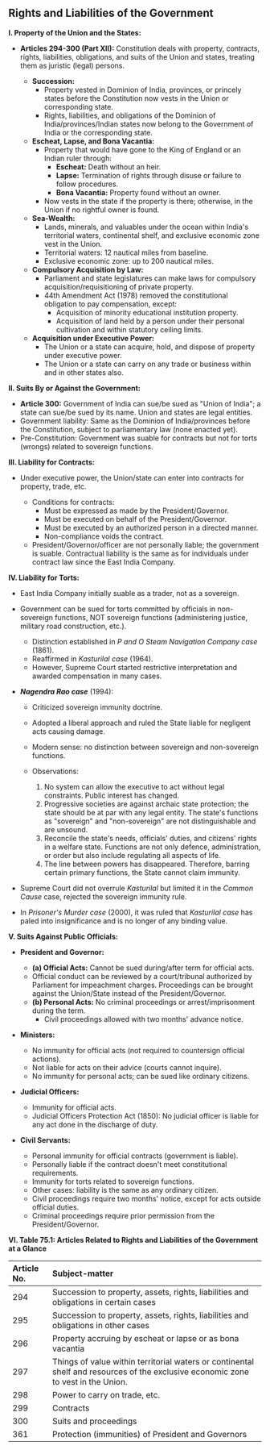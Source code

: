 ## Rights and Liabilities of the Government 

**I. Property of the Union and the States:**

*   **Articles 294-300 (Part XII):** Constitution deals with property, contracts, rights, liabilities, obligations, and suits of the Union and states, treating them as juristic (legal) persons.

    *   **Succession:**
        *   Property vested in Dominion of India, provinces, or princely states before the Constitution now vests in the Union or corresponding state.
        *   Rights, liabilities, and obligations of the Dominion of India/provinces/Indian states now belong to the Government of India or the corresponding state.
    *   **Escheat, Lapse, and Bona Vacantia:**
        *   Property that would have gone to the King of England or an Indian ruler through:
            *   **Escheat:** Death without an heir.
            *   **Lapse:** Termination of rights through disuse or failure to follow procedures.
            *   **Bona Vacantia:** Property found without an owner.
        *   Now vests in the state if the property is there; otherwise, in the Union if no rightful owner is found.
    *   **Sea-Wealth:**
        *   Lands, minerals, and valuables under the ocean within India's territorial waters, continental shelf, and exclusive economic zone vest in the Union.
        *   Territorial waters: 12 nautical miles from baseline.
        *   Exclusive economic zone: up to 200 nautical miles.
    *   **Compulsory Acquisition by Law:**
        *   Parliament and state legislatures can make laws for compulsory acquisition/requisitioning of private property.
        *   44th Amendment Act (1978) removed the constitutional obligation to pay compensation, except:
            *   Acquisition of minority educational institution property.
            *   Acquisition of land held by a person under their personal cultivation and within statutory ceiling limits.
    *   **Acquisition under Executive Power:**
        *   The Union or a state can acquire, hold, and dispose of property under executive power.
        *   The Union or a state can carry on any trade or business within and in other states also.

**II. Suits By or Against the Government:**

*   **Article 300:** Government of India can sue/be sued as "Union of India"; a state can sue/be sued by its name. Union and states are legal entities.
*   Government liability: Same as the Dominion of India/provinces before the Constitution, subject to parliamentary law (none enacted yet).
*   Pre-Constitution: Government was suable for contracts but not for torts (wrongs) related to sovereign functions.

**III. Liability for Contracts:**

*   Under executive power, the Union/state can enter into contracts for property, trade, etc.

    *   Conditions for contracts:
        *   Must be expressed as made by the President/Governor.
        *   Must be executed on behalf of the President/Governor.
        *   Must be executed by an authorized person in a directed manner.
        *   Non-compliance voids the contract.
    *   President/Governor/officer are not personally liable; the government is suable. Contractual liability is the same as for individuals under contract law since the East India Company.

**IV. Liability for Torts:**

*   East India Company initially suable as a trader, not as a sovereign.
*   Government can be sued for torts committed by officials in non-sovereign functions, NOT sovereign functions (administering justice, military road construction, etc.).

    *   Distinction established in *P and O Steam Navigation Company case* (1861).
    *   Reaffirmed in *Kasturilal case* (1964).
    *   However, Supreme Court started restrictive interpretation and awarded compensation in many cases.
*   ***Nagendra Rao case*** (1994):
    *   Criticized sovereign immunity doctrine.
    *   Adopted a liberal approach and ruled the State liable for negligent acts causing damage.
    *   Modern sense: no distinction between sovereign and non-sovereign functions.

    *   Observations:
        1.  No system can allow the executive to act without legal constraints. Public interest has changed.
        2.  Progressive societies are against archaic state protection; the state should be at par with any legal entity. The state's functions as "sovereign" and "non-sovereign" are not distinguishable and are unsound.
        3.  Reconcile the state's needs, officials' duties, and citizens' rights in a welfare state. Functions are not only defence, administration, or order but also include regulating all aspects of life.
        4.  The line between powers has disappeared. Therefore, barring certain primary functions, the State cannot claim immunity.
*   Supreme Court did not overrule *Kasturilal* but limited it in the *Common Cause* case, rejected the sovereign immunity rule.
*   In *Prisoner's Murder case* (2000), it was ruled that *Kasturilal case* has paled into insignificance and is no longer of any binding value.

**V. Suits Against Public Officials:**

*   **President and Governor:**

    *   **(a) Official Acts:** Cannot be sued during/after term for official acts.
    *   Official conduct can be reviewed by a court/tribunal authorized by Parliament for impeachment charges. Proceedings can be brought against the Union/State instead of the President/Governor.
    *   **(b) Personal Acts:** No criminal proceedings or arrest/imprisonment during the term.
        *   Civil proceedings allowed with two months' advance notice.

*   **Ministers:**

    *   No immunity for official acts (not required to countersign official actions).
    *   Not liable for acts on their advice (courts cannot inquire).
    *   No immunity for personal acts; can be sued like ordinary citizens.

*   **Judicial Officers:**

    *   Immunity for official acts.
    *   Judicial Officers Protection Act (1850): No judicial officer is liable for any act done in the discharge of duty.

*   **Civil Servants:**

    *   Personal immunity for official contracts (government is liable).
    *   Personally liable if the contract doesn't meet constitutional requirements.
    *   Immunity for torts related to sovereign functions.
    *   Other cases: liability is the same as any ordinary citizen.
    *   Civil proceedings require two months' notice, except for acts outside official duties.
    *   Criminal proceedings require prior permission from the President/Governor.

**VI. Table 75.1: Articles Related to Rights and Liabilities of the Government at a Glance**

| Article No. | Subject-matter                                                                                                                              |
| :---------- | :---------------------------------------------------------------------------------------------------------------------------------------- |
| 294         | Succession to property, assets, rights, liabilities and obligations in certain cases                                                     |
| 295         | Succession to property, assets, rights, liabilities and obligations in other cases                                                     |
| 296         | Property accruing by escheat or lapse or as bona vacantia                                                                                 |
| 297         | Things of value within territorial waters or continental shelf and resources of the exclusive economic zone to vest in the Union. |
| 298         | Power to carry on trade, etc.                                                                                                            |
| 299         | Contracts                                                                                                                                 |
| 300         | Suits and proceedings                                                                                                                       |
| 361         | Protection (immunities) of President and Governors                                                                                     |
